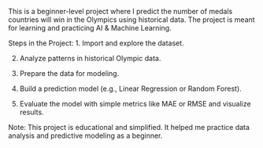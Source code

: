 This is a beginner-level project where I predict the number of medals countries will win in the Olympics using historical data. The project is meant for learning and practicing AI & Machine Learning.

Steps in the Project:
	1.	Import and explore the dataset.
	
 2.	Analyze patterns in historical Olympic data.
	
 3.	Prepare the data for modeling.
	
 4.	Build a prediction model (e.g., Linear Regression or Random Forest).
	
 5.	Evaluate the model with simple metrics like MAE or RMSE and visualize results.

Note:
This project is educational and simplified. It helped me practice data analysis and predictive modeling as a beginner.
